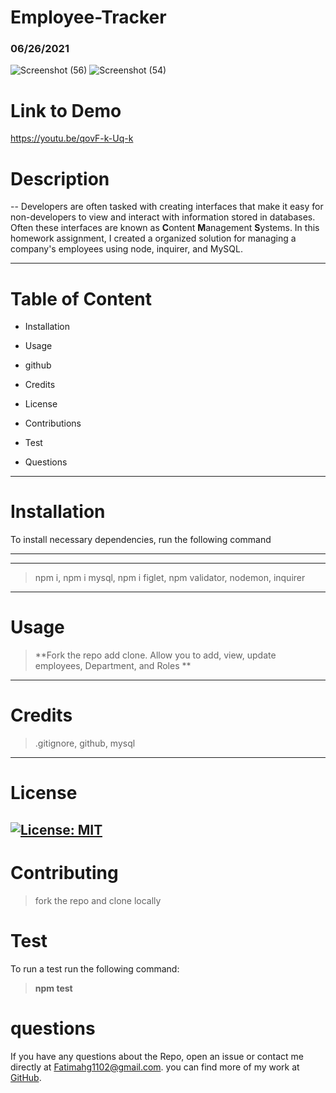 # Employee-Tracker


### 06/26/2021
![Screenshot (56)](https://user-images.githubusercontent.com/80806004/123528686-6bbf7200-d6b7-11eb-9cf7-7d1b03545fb2.png)
![Screenshot (54)](https://user-images.githubusercontent.com/80806004/123528688-6cf09f00-d6b7-11eb-9b0a-1b8135aca3ce.png)



# Link to Demo

https://youtu.be/qovF-k-Uq-k
# Description

-- Developers are often tasked with creating interfaces that make it easy 
for non-developers to view and interact with information stored in databases.
 Often these interfaces are known as **C**ontent **M**anagement **S**ystems. 
 In this homework assignment, I created a organized 
 solution for managing a company's employees using node, inquirer, and MySQL.

---------
# Table of Content
- Installation

- Usage

- github

- Credits

- License 

- Contributions 

- Test

- Questions
------
# Installation
To install necessary dependencies, run the following command

------
------
>npm i, npm i mysql, npm i figlet, npm validator, nodemon, inquirer
-------
# Usage
>**Fork the repo add clone. Allow you to add, view, update employees, Department, and Roles **
-------
# Credits
>.gitignore, github, mysql
------
# License
[![License: MIT](https://img.shields.io/badge/License-MIT-yellow.svg)](https://opensource.org/licenses/MIT) 
-----
# Contributing
>fork the repo and clone locally  

# Test
To run a test run the following command:

>**npm test**

# questions
 If you have any questions about the Repo, open an issue or contact me directly at <Fatimahg1102@gmail.com>. you can find more of my work at [GitHub](https://github.com/Fatimah2014).